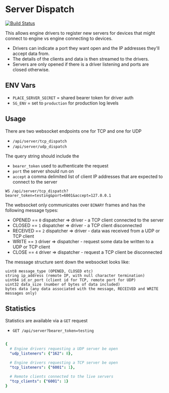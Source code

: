 # Server Dispatch

[![Build Status](https://travis-ci.org/aca-labs/crystal-engine-server-dispatch.svg?branch=master)](https://travis-ci.org/aca-labs/crystal-engine-server-dispatch)

This allows engine drivers to register new servers for devices that might connect to engine vs engine connecting to devices.

* Drivers can indicate a port they want open and the IP addresses they'll accept data from.
* The details of the clients and data is then streamed to the drivers.
* Servers are only opened if there is a driver listening and ports are closed otherwise.

## ENV Vars

* `PLACE_SERVER_SECRET` = shared bearer token for driver auth
* `SG_ENV` = set to `production` for production log levels

## Usage

There are two websocket endpoints one for TCP and one for UDP

* `/api/server/tcp_dispatch`
* `/api/server/udp_dispatch`

The query string should include the

* `bearer_token` used to authenticate the request
* `port` the server should run on
* `accept` a comma delimited list of client IP addresses that are expected to connect to the server

```
WS /api/server/tcp_dispatch?bearer_token=testing&port=6001&accept=127.0.0.1
```

The websocket only communicates over `BINARY` frames and has the following message types:

* OPENED == `0` dispatcher => driver - a TCP client connected to the server
* CLOSED == `1` dispatcher => driver - a TCP client disconnected
* RECEIVED == `2` dispatcher => driver - data was received from a UDP or TCP client
* WRITE == `3` driver => dispatcher - request some data be written to a UDP or TCP client
* CLOSE == `4` driver => dispatcher - request a TCP client be disconnected

The message structure sent down the websocket looks like:

```
uint8 message_type (OPENED, CLOSED etc)
string ip_address (remote IP, with null character termination)
uint64 id_or_port (client id for TCP, remote port for UDP)
uint32 data_size (number of bytes of data included)
bytes data (any data associated with the message, RECEIVED and WRITE messages only)
```


## Statistics

Statistics are available via a `GET` request

* `GET /api/server?bearer_token=testing`

```yaml

{
  # Engine drivers requesting a UDP server be open
  "udp_listeners": {"162": 8},

  # Engine drivers requesting a TCP server be open
  "tcp_listeners": {"6001": 1},

  # Remote clients connected to the live servers
  "tcp_clients": {"6001": 1}
}

```
